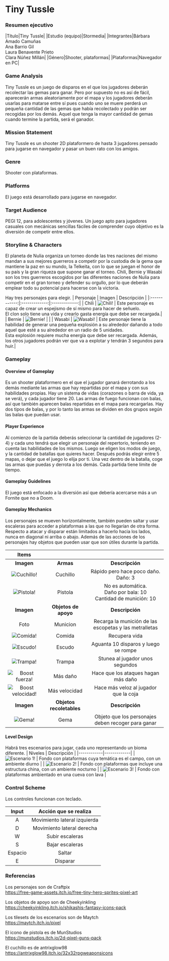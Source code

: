 # Tiny Tussle

### Resumen ejecutivo
|Título|Tiny Tussle|
|Estudio (equipo)|Stormedia|
|Integrantes|Bárbara Amado Camuñas<br>Ana Barrio Gil<br>Laura Benavente Prieto<br>Clara Núñez Millán|
|Género|Shooter, plataformas|
|Plataformas|Navegador en PC|

  

### Game Analysis
Tiny Tussle es un juego de disparos en el que los jugadores deberán recolectar las gemas para ganar. Pero por supuesto no es así de fácil, aparecerán armas aleatoriamente por el mapa y los jugadores deberán usarlas para matarse entre sí pues cuando uno se muere perderá un pequeña cantidad de las gemas que había recolectado y podrán ser recogidas por los demás. Aquel que tenga la mayor cantidad de gemas cuando termine la partida, será el ganador.

### Mission Statement
Tiny Tussle es un shooter 2D plataformero de hasta 3 jugadores pensado para jugarse en navegador y pasar un buen rato con los amigos.
### Genre
Shooter con plataformas.

### Platforms
El juego está desarrollado para jugarse en navegador.

### Target Audience
PEGI 12, para adolescentes y jóvenes. Un juego apto para jugadores casuales con mecánicas sencillas fáciles de comprender cuyo objetivo es la diversión de competir entre ellos.

### Storyline & Characters
El planeta de Nulia organiza un torneo donde las tres naciones del mismo mandan a sus mejores guerreros a competir por la custodia de la gema que mantiene la paz en su mundo, la Telkeita, con lo que se juegan el honor de su país y la gran riqueza que supone ganar el torneo.
Chili, Bernie y Wasabi son los tres guerreros escogidos por las diferentes naciones de Nulia para competir en el gran torneo y defender su orgullo, por lo que deberán emplear todo su potencial para hacerse con la victoria.

Hay tres personajes para elegir. 
| Personaje | Imagen | Descripción | 
|:------------:|:-------------:|:-------------:|
| Chili | ![Chili!](/images/Pink_Monster.png) | Este personaje es capaz de crear un espejismo de sí mismo para hacer de señuelo. <br> El clon solo tiene una vida y crearlo gasta energía que debe ser recargada.|
| Bernie |  ![Bernie!](/images/Owlet_Monster.png) |  | 
| Wasabi |  ![Wasabi!](/images/Dude_Monster.png) | Este personaje tiene la habilidad de generar una pequeña explosión a su alrededor dañando a todo aquel que esté a su alrededor en un radio de 5 unidades. <br> Esta explosión requiere mucha energía que debe ser recargada. Además, los otros jugadores podrán ver que va a explotar y tendrán 3 segundos para huir.| 

### Gameplay

#### Overview of Gameplay
Es un shooter plataformero en el que el jugador ganará derrotando a los demás mediante las armas que hay repartidas por el mapa y con sus habilidades propias. Hay un sistema de vidas (corazones o barra de vida, ya se verá), y cada jugador tiene 20. 
Las armas de fuego funcionan con balas, así que también aparecen balas repartidas en el mapa para recargarlas. Hay dos tipos de balas, y por lo tanto las armas se dividen en dos grupos según las balas que puedan usar.


#### Player Experience
Al comienzo de la partida deberás seleccionar la cantidad de jugadores (2-4) y cada uno tendrá que elegir un personaje del repertorio, teniendo en cuenta las habilidades de los mismos. Luego se eligen los modos de juego, y la cantidad de batallas que quieres hacer. Después podrás elegir entre 5 mapas, o dejar que el juego lo elija por ti. Una vez dentro de la batalla, coge las armas que puedas y derrota a los demás.
Cada partida tiene límite de tiempo.


#### Gameplay Guidelines
El juego está enfocado a la diversión así que debería acercarse más a un Fornite que no a Doom. 

#### Gameplay Mechanics
Los personajes se mueven horizontalmente, también pueden saltar y usar escaleras para acceder a plataformas a las que no llegarían de otra forma. Respecto a atacar y disparar están limitados a hacerlo hacia los lados, nunca en diagonal ni arriba o abajo.
Además de las acciones de los personajes hay objetos que pueden usar que son útiles durante la partida.

| Items |  |  | 
|:------------:|:-------------:|:-------------:|
| <strong>Imagen</strong>| <strong>Armas</strong> | <strong>Descripción</strong> |
| ![Cuchillo!](/images/knife.png) |  Cuchillo | Rápido pero  hace poco daño.<br> Daño: 3 | 
| ![Pistola!](/images/pistol_icon.png) | Pistola |No es automática.<br> Daño por bala: 10 <br>Cantidad de munición: 10 | 
| <strong>Imagen<strong/> |<strong>Objetos de apoyo</strong> | <strong>Descripción</strong> |
| Foto|  Municion | Recarga la munición de las escopetas y las metralletas | 
| ![Comida!](/images/fruits.png) |  Comida | Recupera vida | 
| ![Escudo!](/images/escudo.png) | Escudo | Aguanta 10 disparos y luego se rompe |
| ![Trampa!](/images/trampa.png) | Trampa | Stunea al jugador unos segundos | 
| ![Boost fuerza!](/images/strenght.png) |  Más daño | Hace que los ataques hagan más daño |
| ![Boost velocidad!](/images/feather.png) | Más velocidad | Hace más veloz al jugador que la coja |
| <strong>Imagen<strong/> |<strong>Objetos recoletables</strong> | <strong>Descripción</strong> |
| ![Gema!](/images/gem.png) | Gema | Objeto que los personajes deben recoger para ganar |


 #### <strong>Level Design</strong>
Habrá tres escenarios para jugar, cada uno representando un bioma diferente.
| Niveles | Descripción |
|------------|-------------|
| ![Escenario 1!](/images/escenario1.png) | Fondo con plataformas cuya temática es el campo, con un ambiente diurno | 
| ![Escenario 2!](/images/escenario2.png) | Fondo con plataformas que incluye una estructura china, con un ambiente nocturno | 
| ![Escenario 3!](/images/escenario3.png) | Fondo con plataformas ambientado en una cueva con lava | 

### <strong>Control Scheme</strong>
Los controles funcionan con teclado.

|Input|Acción que se realiza|
|:---:|:-------------------:|
|A|Movimiento lateral izquierda|
|D|Movimiento lateral derecha|
|W|Subir escaleras|
|S|Bajar escaleras|
|Espacio|Saltar|
|E|Disparar|
  
 
### <strong>Referencias</strong>

Los personajes son de Craftpix <br>
https://free-game-assets.itch.io/free-tiny-hero-sprites-pixel-art

Los objetos de apoyo son de Cheekyinkling <br>
https://cheekyinkling.itch.io/shikashis-fantasy-icons-pack

Los tilesets de los escenarios son de Maytch <br>
https://maytch.itch.io/pixel

El icono de pistola es de MunStudios <br>
https://munstudios.itch.io/2d-pixel-guns-pack

El cuchillo es de antrixglow98 <br>
https://antrixglow98.itch.io/32x32rpgweaponsicons





